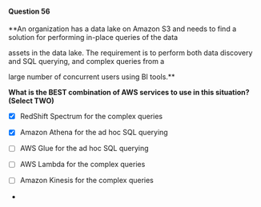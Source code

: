 #### Question  56


**An organization has a data lake on Amazon S3 and needs to find a solution for performing in-place queries of the data

assets in the data lake. The requirement is to perform both data discovery and SQL querying, and complex queries from a

large number of concurrent users using BI tools.**


**What is the BEST combination of AWS services to use in this situation? (Select TWO)**


- [x] RedShift Spectrum for the complex queries


- [x] Amazon Athena for the ad hoc SQL querying


- [ ] AWS Glue for the ad hoc SQL querying


- [ ] AWS Lambda for the complex queries


- [ ] Amazon Kinesis for the complex queries


*